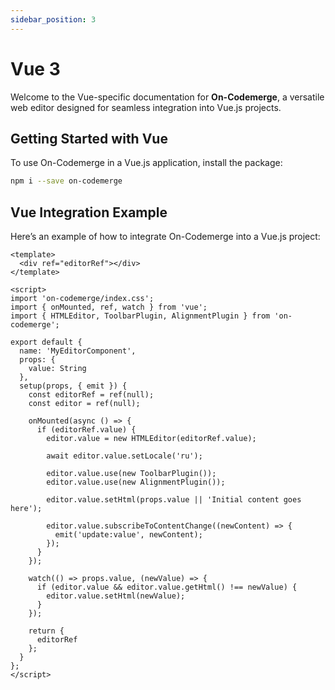 ```yaml
---
sidebar_position: 3
---
```


# Vue 3

Welcome to the Vue-specific documentation for **On-Codemerge**, a versatile web editor designed for seamless integration into Vue.js projects.

## Getting Started with Vue

To use On-Codemerge in a Vue.js application, install the package:

```bash
npm i --save on-codemerge
```

## Vue Integration Example

Here’s an example of how to integrate On-Codemerge into a Vue.js project:

```vue title="MyEditorComponent.vue"
<template>
  <div ref="editorRef"></div>
</template>

<script>
import 'on-codemerge/index.css';
import { onMounted, ref, watch } from 'vue';
import { HTMLEditor, ToolbarPlugin, AlignmentPlugin } from 'on-codemerge';

export default {
  name: 'MyEditorComponent',
  props: {
    value: String
  },
  setup(props, { emit }) {
    const editorRef = ref(null);
    const editor = ref(null);

    onMounted(async () => {
      if (editorRef.value) {
        editor.value = new HTMLEditor(editorRef.value);

        await editor.value.setLocale('ru');

        editor.value.use(new ToolbarPlugin());
        editor.value.use(new AlignmentPlugin());

        editor.value.setHtml(props.value || 'Initial content goes here');

        editor.value.subscribeToContentChange((newContent) => {
          emit('update:value', newContent);
        });
      }
    });

    watch(() => props.value, (newValue) => {
      if (editor.value && editor.value.getHtml() !== newValue) {
        editor.value.setHtml(newValue);
      }
    });

    return {
      editorRef
    };
  }
};
</script>
```

